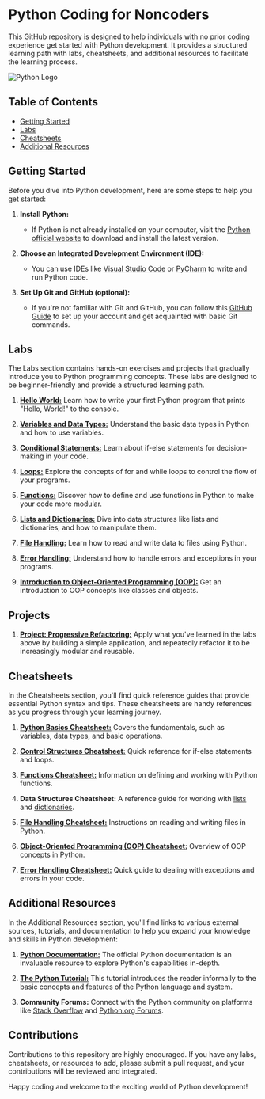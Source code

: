 # Python Coding for Noncoders

This GitHub repository is designed to help individuals with no prior coding experience get started with Python development. It provides a structured learning path with labs, cheatsheets, and additional resources to facilitate the learning process.

![Python Logo](https://www.python.org/static/community_logos/python-logo-master-v3-TM.png)

## Table of Contents

- [Getting Started](#getting-started)
- [Labs](#labs)
- [Cheatsheets](#cheatsheets)
- [Additional Resources](#additional-resources)

## Getting Started

Before you dive into Python development, here are some steps to help you get started:

1. **Install Python:**

   - If Python is not already installed on your computer, visit the [Python official website](https://www.python.org/downloads/) to download and install the latest version.

2. **Choose an Integrated Development Environment (IDE):**

   - You can use IDEs like [Visual Studio Code](https://code.visualstudio.com/) or [PyCharm](https://www.jetbrains.com/pycharm/) to write and run Python code.

3. **Set Up Git and GitHub (optional):**
   - If you're not familiar with Git and GitHub, you can follow this [GitHub Guide](https://guides.github.com/activities/hello-world/) to set up your account and get acquainted with basic Git commands.

## Labs

The Labs section contains hands-on exercises and projects that gradually introduce you to Python programming concepts. These labs are designed to be beginner-friendly and provide a structured learning path.

1. [**Hello World:**](labs/lab1-hello-world.md) Learn how to write your first Python program that prints "Hello, World!" to the console.

2. [**Variables and Data Types:**](labs/lab2-datatypes-and-variables.md) Understand the basic data types in Python and how to use variables.

3. [**Conditional Statements:**](labs/lab3-conditional-statements.md) Learn about if-else statements for decision-making in your code.

4. [**Loops:**](labs/lab4-looping.md) Explore the concepts of for and while loops to control the flow of your programs.

5. [**Functions:**](labs/lab5-functions.md) Discover how to define and use functions in Python to make your code more modular.

6. [**Lists and Dictionaries:**](labs/lab6-lists-and-dictionaries.md) Dive into data structures like lists and dictionaries, and how to manipulate them.

7. [**File Handling:**](labs/lab7-file-handling.md) Learn how to read and write data to files using Python.

8. [**Error Handling:**](labs/lab8-error-handling.md) Understand how to handle errors and exceptions in your programs.

9. [**Introduction to Object-Oriented Programming (OOP):**](labs/lab9-intro-to-oop.md) Get an introduction to OOP concepts like classes and objects.

## Projects

1. [**Project: Progressive Refactoring:**](projects/proj1-progressive-refactoring.md) Apply what you've learned in the labs above by building a simple application, and repeatedly refactor it to be increasingly modular and reusable.

## Cheatsheets

In the Cheatsheets section, you'll find quick reference guides that provide essential Python syntax and tips. These cheatsheets are handy references as you progress through your learning journey.

1. [**Python Basics Cheatsheet:**](https://www.pythoncheatsheet.org/cheatsheet/basics) Covers the fundamentals, such as variables, data types, and basic operations.

2. [**Control Structures Cheatsheet:**](https://www.pythoncheatsheet.org/cheatsheet/control-flow) Quick reference for if-else statements and loops.

3. [**Functions Cheatsheet:**](https://www.pythoncheatsheet.org/cheatsheet/functions) Information on defining and working with Python functions.

4. **Data Structures Cheatsheet:** A reference guide for working with [lists](https://www.pythoncheatsheet.org/cheatsheet/lists-and-tuples) and [dictionaries](https://www.pythoncheatsheet.org/cheatsheet/dictionaries).

5. [**File Handling Cheatsheet:**](https://www.pythoncheatsheet.org/cheatsheet/reading-and-writing-files) Instructions on reading and writing files in Python.

6. [**Object-Oriented Programming (OOP) Cheatsheet:**](https://www.pythoncheatsheet.org/cheatsheet/oop-basics) Overview of OOP concepts in Python.

7. [**Error Handling Cheatsheet:**](https://www.pythoncheatsheet.org/cheatsheet/exception-handling) Quick guide to dealing with exceptions and errors in your code.

## Additional Resources

In the Additional Resources section, you'll find links to various external sources, tutorials, and documentation to help you expand your knowledge and skills in Python development:

1. [**Python Documentation:**](https://docs.python.org/3/index.html) The official Python documentation is an invaluable resource to explore Python's capabilities in-depth.

2. [**The Python Tutorial:**](https://docs.python.org/3/tutorial/index.html) This tutorial introduces the reader informally to the basic concepts and features of the Python language and system.

3. **Community Forums:** Connect with the Python community on platforms like [Stack Overflow](https://stackoverflow.com/questions/tagged/python) and [Python.org Forums](https://www.python.org/community/forums/).

## Contributions

Contributions to this repository are highly encouraged. If you have any labs, cheatsheets, or resources to add, please submit a pull request, and your contributions will be reviewed and integrated.

Happy coding and welcome to the exciting world of Python development!
